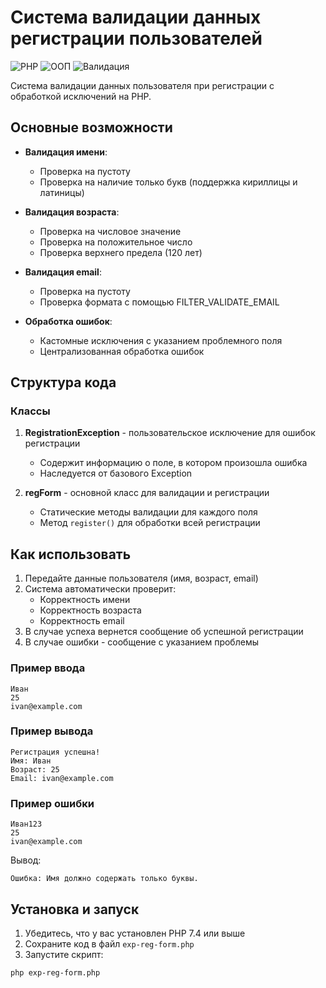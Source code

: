 # Система валидации данных регистрации пользователей

![PHP](https://img.shields.io/badge/PHP-7.4+-blue.svg)
![ООП](https://img.shields.io/badge/ООП-Web-red.svg)
![Валидация](https://img.shields.io/badge/Валидация-Регистрация-lightgreen.svg)

Система валидации данных пользователя при регистрации с обработкой исключений на PHP.

## Основные возможности

- **Валидация имени**:
  - Проверка на пустоту
  - Проверка на наличие только букв (поддержка кириллицы и латиницы)
  
- **Валидация возраста**:
  - Проверка на числовое значение
  - Проверка на положительное число
  - Проверка верхнего предела (120 лет)
  
- **Валидация email**:
  - Проверка на пустоту
  - Проверка формата с помощью FILTER_VALIDATE_EMAIL

- **Обработка ошибок**:
  - Кастомные исключения с указанием проблемного поля
  - Централизованная обработка ошибок

## Структура кода

### Классы

1. **RegistrationException** - пользовательское исключение для ошибок регистрации
   - Содержит информацию о поле, в котором произошла ошибка
   - Наследуется от базового Exception

2. **regForm** - основной класс для валидации и регистрации
   - Статические методы валидации для каждого поля
   - Метод `register()` для обработки всей регистрации

## Как использовать

1. Передайте данные пользователя (имя, возраст, email)
2. Система автоматически проверит:
   - Корректность имени
   - Корректность возраста
   - Корректность email
3. В случае успеха вернется сообщение об успешной регистрации
4. В случае ошибки - сообщение с указанием проблемы

### Пример ввода
```
Иван
25
ivan@example.com
```

### Пример вывода
```
Регистрация успешна!
Имя: Иван
Возраст: 25
Email: ivan@example.com
```

### Пример ошибки
```
Иван123
25
ivan@example.com
```
Вывод:
```
Ошибка: Имя должно содержать только буквы.
```

## Установка и запуск

1. Убедитесь, что у вас установлен PHP 7.4 или выше
2. Сохраните код в файл `exp-reg-form.php`
3. Запустите скрипт:
```bash
php exp-reg-form.php
```
